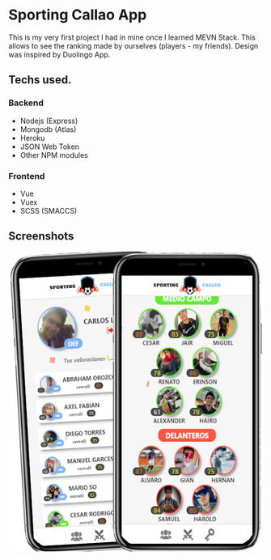# Sporting Callao App
This is my very first project I had in mine once I learned MEVN Stack.
This allows to see the ranking made by ourselves (players - my friends).
Design was inspired by Duolingo App.

## Techs used.

### Backend
- Nodejs (Express)
- Mongodb (Atlas)
- Heroku
- JSON Web Token
- Other NPM modules

### Frontend
- Vue
- Vuex
- SCSS (SMACCS)

## Screenshots
![Desktop View](./build/assets/phones-sporting.png)